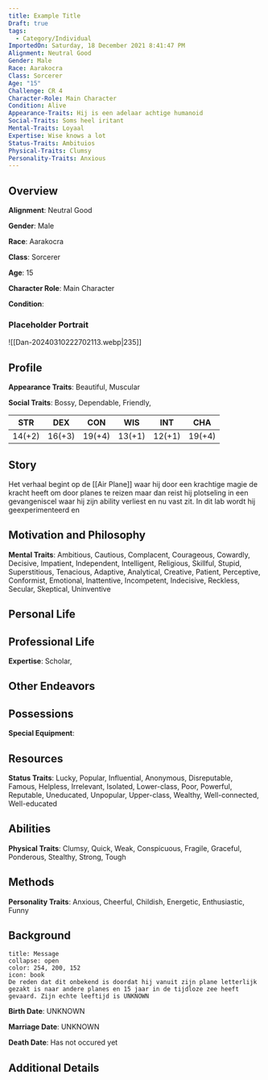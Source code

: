 ```yaml
---
title: Example Title
Draft: true
tags:
  - Category/Individual
ImportedOn: Saturday, 18 December 2021 8:41:47 PM
Alignment: Neutral Good
Gender: Male
Race: Aarakocra
Class: Sorcerer
Age: "15"
Challenge: CR 4
Character-Role: Main Character
Condition: Alive
Appearance-Traits: Hij is een adelaar achtige humanoid
Social-Traits: Soms heel iritant
Mental-Traits: Loyaal
Expertise: Wise knows a lot
Status-Traits: Ambituios
Physical-Traits: Clumsy
Personality-Traits: Anxious
---
```


## Overview
**Alignment**: Neutral Good

**Gender**: Male

**Race**: Aarakocra 

**Class**: Sorcerer 

**Age**: 15


**Character Role**: Main Character

**Condition**:

### Placeholder Portrait
![[Dan-20240310222702113.webp|235]]



## Profile
**Appearance Traits**: Beautiful, Muscular

**Social Traits**: Bossy, Dependable, Friendly,

| STR    | DEX    | CON    | WIS    | INT    | CHA    |
| ------ | ------ | ------ | ------ | ------ | ------ |
| 14(+2) | 16(+3) | 19(+4) | 13(+1) | 12(+1) | 19(+4) |



## Story 
Het verhaal begint op de [[Air Plane]] waar hij door een krachtige magie de kracht heeft om door planes te reizen maar dan reist hij plotseling in een gevangeniscel waar hij zijn ability verliest en nu vast zit. In dit lab wordt hij geexperimenteerd en 

## Motivation and Philosophy
**Mental Traits**: Ambitious, Cautious, Complacent, Courageous, Cowardly, Decisive, Impatient, Independent, Intelligent, Religious, Skillful, Stupid, Superstitious, Tenacious, Adaptive, Analytical, Creative, Patient, Perceptive, Conformist, Emotional, Inattentive, Incompetent, Indecisive, Reckless, Secular, Skeptical, Uninventive

## Personal Life

## Professional Life
**Expertise**: Scholar,

## Other Endeavors


## Possessions
**Special Equipment**: 



## Resources
**Status Traits**: Lucky, Popular, Influential, Anonymous, Disreputable, Famous, Helpless, Irrelevant, Isolated, Lower-class, Poor, Powerful, Reputable, Uneducated, Unpopular, Upper-class, Wealthy, Well-connected, Well-educated


## Abilities
**Physical Traits**: Clumsy, Quick, Weak, Conspicuous, Fragile, Graceful, Ponderous, Stealthy, Strong, Tough


## Methods
**Personality Traits**: Anxious, Cheerful, Childish, Energetic, Enthusiastic, Funny



## Background
```ad-warning
title: Message
collapse: open
color: 254, 200, 152
icon: book
De reden dat dit onbekend is doordat hij vanuit zijn plane letterlijk gezakt is naar andere planes en 15 jaar in de tijdloze zee heeft gevaard. Zijn echte leeftijd is UNKNOWN 
```

**Birth Date**: UNKNOWN 

**Marriage Date**: UNKNOWN 

**Death Date**: Has not occured yet



## Additional Details


